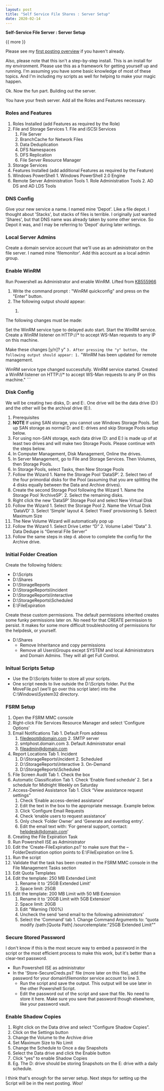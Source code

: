 ```yaml
---
layout: post
title: "Self Service File Shares : Server Setup"
date: 2020-02-14
---
```


**Self-Service File Server : Server Setup**

{{ more }}

Please see my [first posting overview](https://soccershoe.github.io/JustAnotherAdmin/blog/2020/02/14/SelfServiceFileServer) if you haven't already.

Also, please note that this isn't a step-by-step install.  This is an install for my environment.  Please use this as a framework for getting yourself up and running.  I'm assuming you have some basic knowledge of most of these topics.  And I'm including my scripts as well for helping to make your magic happen.

Ok.  Now the fun part.  Building out the server.

You have your fresh server.  Add all the Roles and Features necessary.  

### Roles and Features ###
1. Roles Installed (add Features as required by the Role)
  1. File and Storage Services
    1. File and iSCSI Services
      1. File Server
      2. BranchCache for Network Files
      3. Data Deduplication
      4. DFS Namespaces
      5. DFS Replication
      6. File Server Resource Manager
  2. Storage Services
2. Features Installed (add additional Features as required by the Feature)
  1. Windows PowerShell
    1. Windows PowerShell 2.0 Engine
  2. Remote Server Administration Tools
    1. Role Administration Tools
    2. AD DS and AD LDS Tools

### DNS Config ###
Give your new service a name.  I named mine 'Depot'.  Like a file depot.  I thought about 'Stacks', but stacks of files is terrible.  I originally just wanted 'Shares', but that DNS name was already taken by some other service.  So Depot it was, and I may be referring to 'Depot' during later writings.  

### Local Server Admins ###
Create a domain service account that we'll use as an administrator on the file server.  I named mine 'filemonitor'.  Add this account as a local admin group.  

### Enable WinRM ###
Run Powershell as Administrator and enable WinRM.  Lifted from [KB555966](https://support.microsoft.com/en-us/help/555966)

1. Write the command prompt : "WinRM quickconfig" and press on the "Enter" button.
2. The following output should appear:
    1. ``` "WinRM is not set up to allow remote access to this machine for management.
The following changes must be made:
 
Set the WinRM service type to delayed auto start.
Start the WinRM service.
Create a WinRM listener on HTTP://* to accept WS-Man requests to any IP on this
machine.
 
Make these changes [y/n]? y" ```
3. After pressing the "y" button, the following output should appear:
    1. ``` "WinRM has been updated for remote management.
 
WinRM service type changed successfully.
WinRM service started.
Created a WinRM listener on HTTP://* to accept WS-Man requests to any IP on this machine." ```

### Disk Config ###
We will be creating two disks, D: and E:.  One drive will be the data drive (D:\) and the other will be the archival drive (E:\).  

1. Prerequisites
  1. **NOTE**   If using SAN storage, you cannot use Windows Storage Pools.  Set up SAN storage as normal D: and E: drives and skip Storage Pools setup below.
  2. For using non-SAN storage, each data drive (D: and E:) is made up of at least two drives and will make two Storage  Pools.  Please continue with the steps below.
2. In Computer Management, Disk Management, Online the drives.
3. In Server Management, go to File and Storage Services. Then Volumes, then Storage Pools.
  1. In Storage Pools, select Tasks, then New Storage Pools
  2. Follow the Wizard
    1. Name the Storage Pool ‘DataSP’.
    2. Select two of the four primordial disks for the Pool (assuming that you are splitting the 4 disks equally between the Data and Archive drives).
  3. Create the second Storage Pool following the Wizard
    1. Name the Storage Pool ‘ArchiveSP’.
    2. Select the remaining disks.
   4. Right click the new ‘DataSP’ Storage Pool and select New Virtual Disk
   5. Follow the Wizard
    1. Select the Storage Pool
    2. Name the Virtual Disk ‘DataVD’
    3. Select ‘Simple’ layout
    4. Select ‘Fixed’ provisioning
    5. Select Maximum Size
   6. The New Volume Wizard will automatically pop up
   7. Follow the Wizard
    1. Select Drive Letter “D”
    2. Volume Label “Data”
    3. Data Dedupe is “General File Server”
   8. Follow the same steps in step d. above to complete the config for the Archive drive.

### Initial Folder Creation ###
Create the following folders: 
* D:\Scripts
* D:\Shares
* D:\StorageReports
* D:\StorageReports\Incident
* D:\StorageReports\Interactive
* D:\StorageReports\Scheduled
* E:\FileExpiration

Create these custom permissions.  The default permissions inherited creates some funky permissions later on.  No need for that CREATE permission to persist.  It makes for some more difficult troubleshooting of permissions for the helpdesk, or yourself.
* D:\Shares
  * Remove Inheritance and copy permissions
  * Remove all Users\Groups except SYSTEM and local Administrators and Domain Admins.  They will all get Full Control.

### Initual Scripts Setup ###
* Use the D:\Scripts folder to store all your scripts.  
* One script needs to live outside the D:\Scripts folder.  Put the MoveFile.ps1 (we'll go over this script later) into the C:\Windows\System32 directory.

### FSRM Setup ###
1. Open the FSRM MMC console
2. Right-click File Services Resource Manager and select ‘Configure Options’
  1. Email Notifications Tab
    1. Default From address
      1. filedepot@domain.com
    2. SMTP server
      1. smtphost.domain.com
    3. Default Administrator email
      1. fileadmin@domain.com
  2. Report Locations Tab
    1. Incident
      1. D:\StorageReports\Incident
    2. Scheduled
      1. D:\StorageReports\Interactive
    3. On-Demand
      1. D:\StorageReports\Scheduled
  3. File Screen Audit Tab
    1. Check the box
  4. Automatic Classification Tab
    1. Check ‘Enable fixed schedule’
    2. Set a schedule for Midnight Weekly on Saturday
  5. Access-Denied Assistance Tab
    1. Click “View assistance request settings”
      1. Check ‘Enable access-denied assistance’
      2. Edit the text in the box to the appropriate message.  Example below.
      3. Click ‘Configure Email Requests
        1. Check ‘enable users to request assistance’
        2. Only check ‘Folder Owner’ and ‘Generate and eventlog entry’.
        3. Edit the email text with:  ‘For general support, contact: helpdesk@domain.com’
3. Creating the File Expiration Task
  1. Run Powershell ISE as Administrator
  2. Edit the ‘Create-FileExpiration.ps1’ to make sure that the –FolderDestination option points to E:\FileExpiration on line 5.
  3. Run the script
  4. Validate that the task has been created in the FSRM MMC console in the File Management Tasks section
4. Edit Quota Templates
  1. Edit the template:  250 MB Extended Limit
      1. Rename it to ‘25GB Extended Limit’
      2. Space limit:  25GB
  2. Edit the template:  200 MB Limit with 50 MB Extension
      1. Rename it to ‘20GB Limit with 5GB Extension’
      2. Space limit:  20GB
      3. Edit “Warning (100%)
        1. Uncheck the send ‘send email to the following administrators’
        2. Select the ‘Command’ tab
          1. Change Command Arguments to:  “quota modify /path:[Quota Path] /sourcetemplate:"25GB Extended Limit"”

### Secure Stored Password ###
I don't know if this is the most secure way to embed a password in the script or the most efficient process to make this work, but it's better than a clear-text password.  
* Run Powershell ISE as administrator
* In the 'Store-SecureCreds.ps1' file (more later on this file), add the password for your domain\filemonitor service account to line 3.  
  * Run the script and save the output.  This output will be use later in the other Powershell Script.
  * Edit the password out of the script and save that file.  No need to store it here.  Make sure you save that password though elsewhere, like your password vault.

### Enable Shadow Copies ###
1. Right click on the Data drive and select “Configure Shadow Copies”.
2. Click on the Settings button
3. Change the Volume to the Archive drive
4. Set Maximum Size to No Limit
5. Change the Schedule to Once a day Snapshots
6. Select the Data drive and click the Enable button
7. Click “yes” to enable Shadow Copies
8. Eg. The D: drive should be storing Snapshots on the E: drive with a daily schedule.

I think that's enough for the server setup.  Next steps for setting up the Script will be in the next posting.  *Woo!*